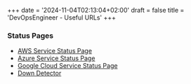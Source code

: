 +++
date = '2024-11-04T02:13:04+02:00'
draft = false
title = 'DevOpsEngineer - Useful URLs'
+++

### Status Pages
- [AWS Service Status Page](https://health.aws.amazon.com/health/status)
- [Azure Service Status Page](https://azure.status.microsoft/en-us/status)
- [Google Cloud Service Status Page](https://status.cloud.google.com)
- [Down Detector](https://downdetector.com)